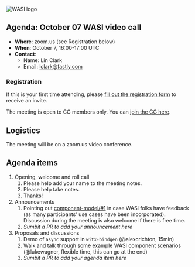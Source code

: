 ![WASI logo](https://raw.githubusercontent.com/WebAssembly/WASI/main/WASI.png)

## Agenda: October 07 WASI video call

- **Where**: zoom.us (see Registration below)
- **When**: October 7, 16:00-17:00 UTC
- **Contact**:
  - Name: Lin Clark
  - Email: lclark@fastly.com

### Registration

If this is your first time attending, please [fill out the registration form](https://docs.google.com/forms/d/e/1FAIpQLSdpO6Lp2L_dZ2_oiDgzjKx7pb7s2YYHjeSIyfHWZZGSKoZKWQ/viewform?usp=sf_link) to receive an invite.

The meeting is open to CG members only. You can [join the CG here](https://www.w3.org/community/webassembly/).

## Logistics

The meeting will be on a zoom.us video conference.

## Agenda items

1. Opening, welcome and roll call
    1. Please help add your name to the meeting notes.
    1. Please help take notes.
    1. Thanks!
1. Announcements
    1. Pointing out [component-model/#1](https://github.com/WebAssembly/component-model/pull/1) in case WASI folks have feedback (as many participants' use cases have been incorporated).  Discussion during the meeting is also welcome if there is free time.
    3. _Sumbit a PR to add your announcement here_
1. Proposals and discussions
    1. Demo of `async` support in `witx-bindgen` (@alexcrichton, 15min)
    1. Walk and talk through some example WASI component scenarios (@lukewagner, flexible time, this can go at the end)
    1. _Sumbit a PR to add your agenda item here_
